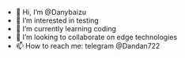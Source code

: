 - 👋 Hi, I’m @Danybaizu
- 👀 I’m interested in testing
- 🌱 I’m currently learning coding
- 💞️ I’m looking to collaborate on edge technologies 
- 📫 How to reach me: telegram @Dandan722

<!---
Danybaizu/Danybaizu is a ✨ special ✨ repository because its `README.md` (this file) appears on your GitHub profile.
You can click the Preview link to take a look at your changes.
--->

